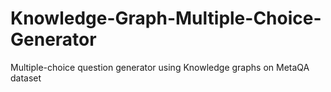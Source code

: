 # Knowledge-Graph-Multiple-Choice-Generator
Multiple-choice question generator using Knowledge graphs on MetaQA dataset
